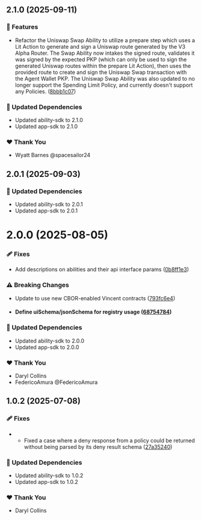 ## 2.1.0 (2025-09-11)

### 🚀 Features

- Refactor the Uniswap Swap Ability to utilize a prepare step which uses a Lit Action to generate and sign a Uniswap route generated by the V3 Alpha Router. The Swap Ability now intakes the signed route, validates it was signed by the expected PKP (which can only be used to sign the generated Uniswap routes within the prepare Lit Action), then uses the provided route to create and sign the Uniswap Swap transaction with the Agent Wallet PKP. The Uniswap Swap Ability was also updated to no longer support the Spending Limit Policy, and currently doesn't support any Policies. ([8bbb1c07](https://github.com/LIT-Protocol/Vincent/commit/8bbb1c07))

### 🧱 Updated Dependencies

- Updated ability-sdk to 2.1.0
- Updated app-sdk to 2.1.0

### ❤️ Thank You

- Wyatt Barnes @spacesailor24

## 2.0.1 (2025-09-03)

### 🧱 Updated Dependencies

- Updated ability-sdk to 2.0.1
- Updated app-sdk to 2.0.1

# 2.0.0 (2025-08-05)

### 🩹 Fixes

- Add descriptions on abilities and their api interface params ([0b8ff1e3](https://github.com/LIT-Protocol/Vincent/commit/0b8ff1e3))

### ⚠️ Breaking Changes

- Update to use new CBOR-enabled Vincent contracts ([793fc6e4](https://github.com/LIT-Protocol/Vincent/commit/793fc6e4))
- #### Define uiSchema/jsonSchema for registry usage ([68754784](https://github.com/LIT-Protocol/Vincent/commit/68754784))

### 🧱 Updated Dependencies

- Updated ability-sdk to 2.0.0
- Updated app-sdk to 2.0.0

### ❤️ Thank You

- Daryl Collins
- FedericoAmura @FedericoAmura

## 1.0.2 (2025-07-08)

### 🩹 Fixes

- - Fixed a case where a deny response from a policy could be returned without being parsed by its deny result schema ([27a35240](https://github.com/LIT-Protocol/Vincent/commit/27a35240))

### 🧱 Updated Dependencies

- Updated ability-sdk to 1.0.2
- Updated app-sdk to 1.0.2

### ❤️ Thank You

- Daryl Collins
